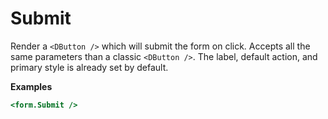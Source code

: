 # Submit

Render a `<DButton />` which will submit the form on click. Accepts all the same parameters than a classic `<DButton />`. The label, default action, and primary style is already set by default.

**Examples**

```hbs
<form.Submit />
```
